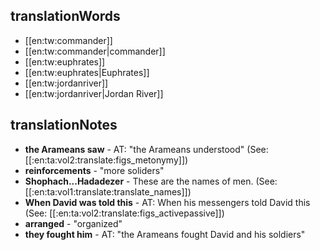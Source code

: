 ## translationWords

* [[en:tw:commander]]
* [[en:tw:commander|commander]]
* [[en:tw:euphrates]]
* [[en:tw:euphrates|Euphrates]]
* [[en:tw:jordanriver]]
* [[en:tw:jordanriver|Jordan River]]

## translationNotes

* **the Arameans saw** - AT: "the Arameans understood" (See: [[:en:ta:vol2:translate:figs_metonymy]])
* **reinforcements** - "more soliders"
* **Shophach...Hadadezer** - These are the names of men. (See: [[:en:ta:vol1:translate:translate_names]])
* **When David was told this** - AT: When his messengers told David this (See: [[:en:ta:vol2:translate:figs_activepassive]])
* **arranged** - "organized"
* **they fought him** - AT: "the Arameans fought David and his soldiers"
